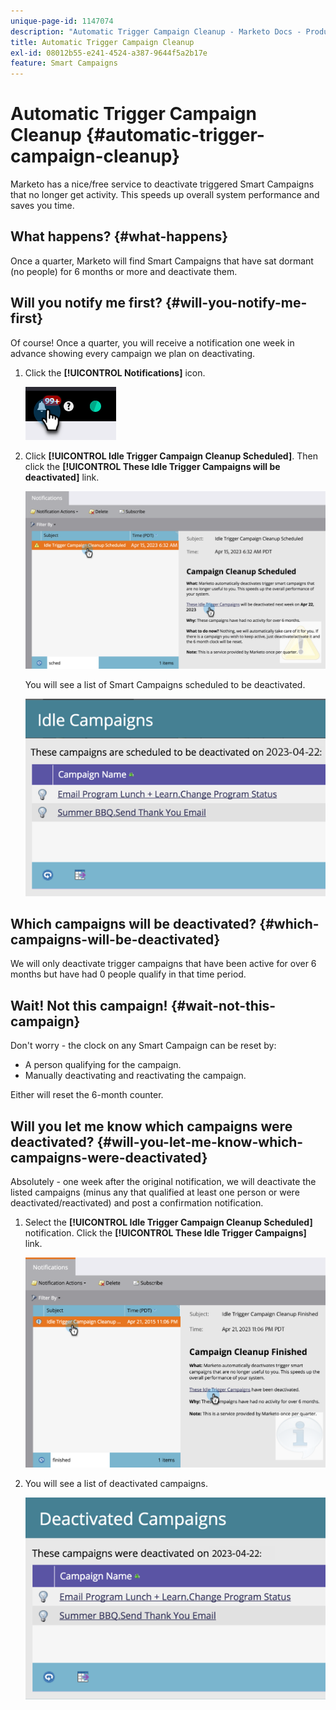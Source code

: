 ```yaml
---
unique-page-id: 1147074
description: "Automatic Trigger Campaign Cleanup - Marketo Docs - Product Documentation"
title: Automatic Trigger Campaign Cleanup
exl-id: 08012b55-e241-4524-a387-9644f5a2b17e
feature: Smart Campaigns
---
```

# Automatic Trigger Campaign Cleanup {#automatic-trigger-campaign-cleanup}

Marketo has a nice/free service to deactivate triggered Smart Campaigns that no longer get activity. This speeds up overall system performance and saves you time.

## What happens? {#what-happens}

Once a quarter, Marketo will find Smart Campaigns that have sat dormant (no people) for 6 months or more and deactivate them.

## Will you notify me first? {#will-you-notify-me-first}

Of course! Once a quarter, you will receive a notification one week in advance showing every campaign we plan on deactivating.

1. Click the **[!UICONTROL Notifications]** icon.

   ![](assets/automatic-trigger-campaign-cleanup-1.png)

1. Click **[!UICONTROL Idle Trigger Campaign Cleanup Scheduled]**. Then click the **[!UICONTROL These Idle Trigger Campaigns will be deactivated]** link.

   ![](assets/automatic-trigger-campaign-cleanup-2.png)

   You will see a list of Smart Campaigns scheduled to be deactivated.

   ![](assets/automatic-trigger-campaign-cleanup-3.png)

## Which campaigns will be deactivated? {#which-campaigns-will-be-deactivated}

We will only deactivate trigger campaigns that have been active for over 6 months but have had 0 people qualify in that time period.

## Wait! Not this campaign! {#wait-not-this-campaign}

Don't worry - the clock on any Smart Campaign can be reset by:

* A person qualifying for the campaign.
* Manually deactivating and reactivating the campaign.

Either will reset the 6-month counter.

## Will you let me know which campaigns were deactivated? {#will-you-let-me-know-which-campaigns-were-deactivated}

Absolutely - one week after the original notification, we will deactivate the listed campaigns (minus any that qualified at least one person or were deactivated/reactivated) and post a confirmation notification.

1. Select the **[!UICONTROL Idle Trigger Campaign Cleanup Scheduled]** notification. Click the **[!UICONTROL These Idle Trigger Campaigns]** link.

   ![](assets/automatic-trigger-campaign-cleanup-4.png)

1. You will see a list of deactivated campaigns.

   ![](assets/automatic-trigger-campaign-cleanup-5.png)
